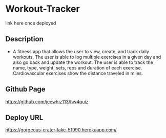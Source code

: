 # Workout-Tracker
  link here once deployed

## Description 

* A fitness app that allows the user to view, create, and track daily workouts. The user is able to log multiple exercises in a given day and also go back and update the workout. The user is able to track the name, type, weight, sets, reps and duration of each exercise. Cardiovascular exercises show the distance traveled in miles. 

## Github Page
https://github.com/jeewhiz113/hw4quiz

## Deploy URL
https://gorgeous-crater-lake-51990.herokuapp.com/


